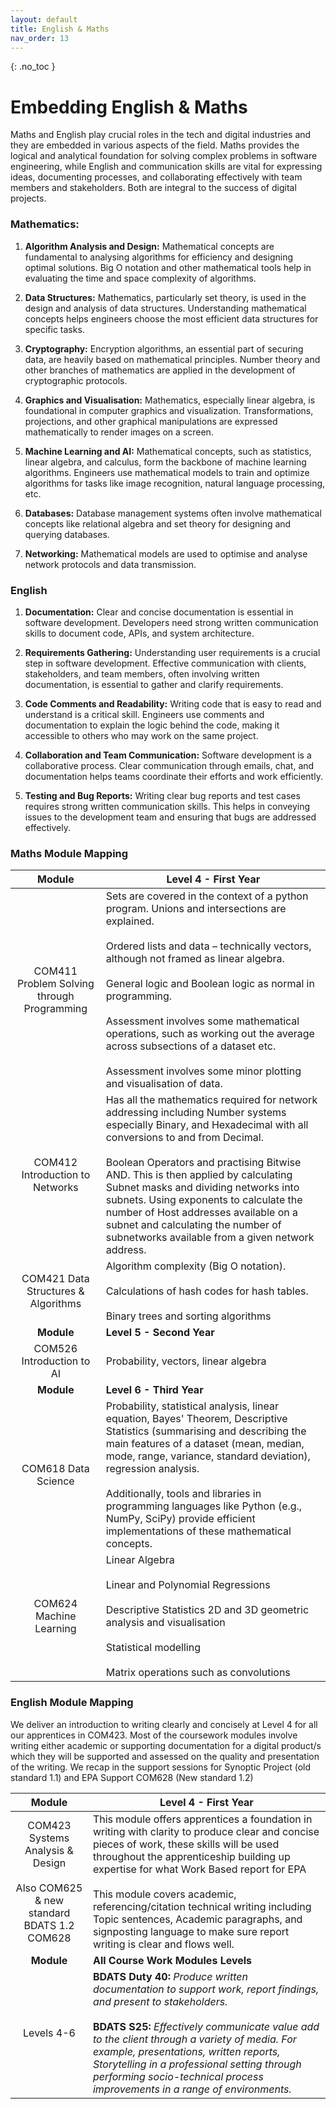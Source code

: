 ```yaml
---
layout: default
title: English & Maths
nav_order: 13
---
```


{: .no_toc }

# Embedding English & Maths
 
Maths and English play crucial roles in the tech and digital industries and they are embedded in various aspects of the field. Maths provides the logical and analytical foundation for solving complex problems in software engineering, while English and communication skills are vital for expressing ideas, documenting processes, and collaborating effectively with team members and stakeholders. Both are integral to the success of digital projects. 

### Mathematics:

1. **Algorithm Analysis and Design:** Mathematical concepts are fundamental to analysing algorithms for efficiency and designing optimal solutions. Big O notation and other mathematical tools help in evaluating the time and space complexity of algorithms.

2. **Data Structures:** Mathematics, particularly set theory, is used in the design and analysis of data structures. Understanding mathematical concepts helps engineers choose the most efficient data structures for specific tasks.

3. **Cryptography:** Encryption algorithms, an essential part of securing data, are heavily based on mathematical principles. Number theory and other branches of mathematics are applied in the development of cryptographic protocols.

4. **Graphics and Visualisation:** Mathematics, especially linear algebra, is foundational in computer graphics and visualization. Transformations, projections, and other graphical manipulations are expressed mathematically to render images on a screen.

5. **Machine Learning and AI:** Mathematical concepts, such as statistics, linear algebra, and calculus, form the backbone of machine learning algorithms. Engineers use mathematical models to train and optimize algorithms for tasks like image recognition, natural language processing, etc.

6. **Databases:** Database management systems often involve mathematical concepts like relational algebra and set theory for designing and querying databases.

7. **Networking:** Mathematical models are used to optimise and analyse network protocols and data transmission.


### English

1. **Documentation:** Clear and concise documentation is essential in software development. Developers need strong written communication skills to document code, APIs, and system architecture.

2. **Requirements Gathering:** Understanding user requirements is a crucial step in software development. Effective communication with clients, stakeholders, and team members, often involving written documentation, is essential to gather and clarify requirements.

3. **Code Comments and Readability:** Writing code that is easy to read and understand is a critical skill. Engineers use comments and documentation to explain the logic behind the code, making it accessible to others who may work on the same project.

4. **Collaboration and Team Communication:** Software development is a collaborative process. Clear communication through emails, chat, and documentation helps teams coordinate their efforts and work efficiently.

5. **Testing and Bug Reports:** Writing clear bug reports and test cases requires strong written communication skills. This helps in conveying issues to the development team and ensuring that bugs are addressed effectively.

### Maths Module Mapping

|                    Module                    | Level 4 - First Year                                         |
| :------------------------------------------: | ------------------------------------------------------------ |
| COM411   Problem Solving through Programming | Sets are  covered in the context of a python program. Unions and intersections are  explained.  <br> <br />Ordered  lists and data – technically vectors, although not framed as  linear algebra.<br /><br />General  logic and Boolean logic as normal in programming. <br /><br />Assessment  involves some mathematical operations, such as working out the average across  subsections of a dataset etc.  <br /><br />Assessment involves some  minor plotting and visualisation of data. |
|       COM412 Introduction to  Networks       | Has all  the mathematics required for network addressing including Number systems  especially Binary, and Hexadecimal with all conversions to and from Decimal. <br /><br />Boolean Operators and  practising Bitwise AND. This is then applied by calculating Subnet masks and  dividing networks into subnets. Using exponents to calculate the number of  Host addresses available on a subnet and calculating the number of  subnetworks available from a given network address. |
|     COM421 Data Structures & Algorithms      | Algorithm  complexity (Big O notation). <br /><br /> Calculations  of hash codes for hash tables. <br /><br />Binary trees and sorting  algorithms |
|                  **Module**                  | **Level 5 - Second Year**                                    |
|          COM526  Introduction to AI          | Probability, vectors,  linear algebra                        |
|                  **Module**                  | **Level 6 - Third Year**                                     |
|             COM618 Data Science              | Probability,  statistical analysis, linear equation, Bayes' Theorem, Descriptive Statistics  (summarising and describing the main features of a dataset (mean, median,  mode, range, variance, standard deviation), regression analysis.<br /><br />Additionally, tools and libraries in programming languages like Python (e.g.,  NumPy, SciPy) provide efficient implementations of these mathematical  concepts. |
|          COM624   Machine Learning           | Linear  Algebra<br /><br />Linear  and Polynomial Regressions<br /><br />Descriptive  Statistics  2D and 3D  geometric analysis and visualisation<br /><br />Statistical  modelling<br /><br />Matrix  operations such as convolutions |

### English Module Mapping

We deliver an introduction to writing clearly and concisely at Level 4 for all our apprentices in COM423. Most of the coursework modules involve writing either academic or supporting documentation for a digital product/s which they will be supported and assessed on the quality and presentation of the writing. We recap in the support sessions for Synoptic Project (old standard 1.1) and EPA Support COM628 (New standard 1.2)

 

|                            Module                            | Level 4 - First Year                                         |
| :----------------------------------------------------------: | ------------------------------------------------------------ |
| COM423   Systems Analysis & Design<br /><br />Also COM625 & new standard BDATS 1.2 COM628 | This module offers apprentices a foundation in  writing with clarity to produce clear and concise pieces of work, these  skills will be used throughout the apprenticeship building up expertise for  what Work Based report for EPA<br /><br />This module covers academic, referencing/citation  technical writing including Topic sentences, Academic paragraphs, and  signposting language to make sure report writing is clear and flows well. |
|                          **Module**                          | **All Course Work Modules Levels**                                      |
| Levels 4-6| **BDATS Duty 40:** *Produce written  documentation to support work, report findings, and present to stakeholders.*      <br /><br />**BDATS S25:** *Effectively communicate value add to the client  through a variety of media. For example, presentations, written reports,  Storytelling in a professional setting through performing socio-technical  process improvements in a range of environments.* |

 